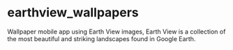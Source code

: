 # earthview_wallpapers
Wallpaper mobile app using Earth View images, Earth View is a collection of the most beautiful and striking landscapes found in Google Earth.
